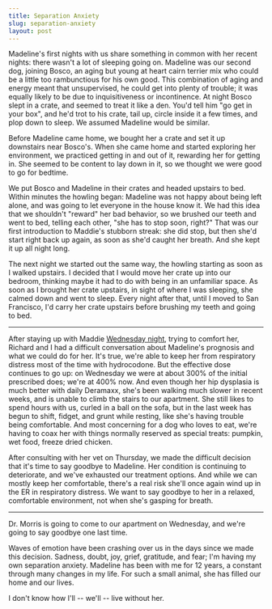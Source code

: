 ```yaml
---
title: Separation Anxiety
slug: separation-anxiety
layout: post
---
```

Madeline's first nights with us share something in common with her recent nights: there wasn't a lot of sleeping going on. Madeline was our second dog, joining Bosco, an aging but young at heart cairn terrier mix who could be a little too rambunctious for his own good. This combination of aging and energy meant that unsupervised, he could get into plenty of trouble; it was equally likely to be due to inquisitiveness or incontinence. At night Bosco slept in a crate, and seemed to treat it like a den. You'd tell him "go get in your box", and he'd trot to his crate, tail up, circle inside it a few times, and plop down to sleep. We assumed Madeline would be similar.

Before Madeline came home, we bought her a crate and set it up downstairs near Bosco's. When she came home and started exploring her environment, we practiced getting in and out of it, rewarding her for getting in. She seemed to be content to lay down in it, so we thought we were good to go for bedtime.

We put Bosco and Madeline in their crates and headed upstairs to bed. Within minutes the howling began: Madeline was not happy about being left alone, and was going to let everyone in the house know it. We had this idea that we shouldn't "reward" her bad behavior, so we brushed our teeth and went to bed, telling each other, "she has to stop soon, right?" That was our first introduction to Maddie's stubborn streak: she did stop, but then she'd start right back up again, as soon as she'd caught her breath. And she kept it up all night long.

The next night we started out the same way, the howling starting as soon as I walked upstairs. I decided that I would move her crate up into our bedroom, thinking maybe it had to do with being in an unfamiliar space. As soon as I brought her crate upstairs, in sight of where I was sleeping, she calmed down and went to sleep. Every night after that, until I moved to San Francisco, I'd carry her crate upstairs before brushing my teeth and going to bed.

---

After staying up with Maddie [Wednesday night](http://www.whatswrongwithmadeline.com/comfort), trying to comfort her, Richard and I had a difficult conversation about Madeline's prognosis and what we could do for her. It's true, we're able to keep her from respiratory distress most of the time with hydrocodone. But the effective dose continues to go up: on Wednesday we were at about 300% of the initial prescribed does; we're at 400% now. And even though her hip dysplasia is much better with daily Deramaxx, she's been walking much slower in recent weeks, and is unable to climb the stairs to our apartment. She still likes to spend hours with us, curled in a ball on the sofa, but in the last week has begun to shift, fidget, and grunt while resting, like she's having trouble being comfortable. And most concerning for a dog who loves to eat, we're having to coax her with things normally reserved as special treats: pumpkin, wet food, freeze dried chicken.

After consulting with her vet on Thursday, we made the difficult decision that it's time to say goodbye to Madeline. Her condition is continuing to deteriorate, and we've exhausted our treatment options. And while we can mostly keep her comfortable, there's a real risk she'll once again wind up in the ER in respiratory distress. We want to say goodbye to her in a relaxed, comfortable environment, not when she's gasping for breath.

---

Dr. Morris is going to come to our apartment on Wednesday, and we're going to say goodbye one last time. 

Waves of emotion have been crashing over us in the days since we made this decision. Sadness, doubt, joy, grief, gratitude, and fear; I'm having my own separation anxiety. Madeline has been with me for 12 years, a constant through many changes in my life. For such a small animal, she has filled our home and our lives.

I don't know how I'll -- we'll -- live without her.
